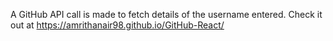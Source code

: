 A GitHub API call is made to fetch details of the username entered.
Check it out at https://amrithanair98.github.io/GitHub-React/
